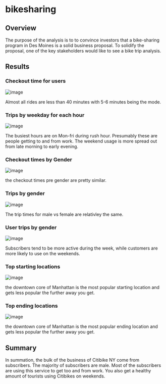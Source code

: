 # bikesharing

## Overview

The purpose of the analysis is to to convince investors that a bike-sharing program in Des Moines is a solid business proposal. To solidify the proposal, one of the key stakeholders would like to see a bike trip analysis.

## Results

### Checkout time for users

![image](https://user-images.githubusercontent.com/96349827/162476643-22168851-7936-4773-b5d6-d81fe14773b2.png)

Almost all rides are less than 40 minutes with 5-6 minutes being the mode.

### Trips by weekday for each hour

![image](https://user-images.githubusercontent.com/96349827/162477082-cf3de0d6-6d69-4fe0-8b66-24f31c713c5e.png)

The busiest hours are on Mon-fri during rush hour. Presumably these are people getting to and from work.  The weekend usage is more spread out from late morning to early evening. 

### Checkout times by Gender

![image](https://user-images.githubusercontent.com/96349827/162477536-fe3ed6da-4b8f-4900-876b-06e2dc522795.png)

the checkout times pre gender are pretty similar.

### Trips by gender	

![image](https://user-images.githubusercontent.com/96349827/162477872-ceab268b-571d-42c0-a4d4-1decb9b38560.png)

The trip times for male vs female are relativley the same.

### User trips by gender	

![image](https://user-images.githubusercontent.com/96349827/162478120-68173f16-8f18-4158-bfc6-4dbe285d8cab.png)

Subscribers tend to be more active during the week, while customers are more likely to use on the weekends.

### Top starting locations

![image](https://user-images.githubusercontent.com/96349827/162478348-06f709eb-54b3-4a32-af03-af0181c3a032.png)

the downtown core of Manhattan is the most popular starting location and gets less popular the further away you get.  

### Top ending locations

![image](https://user-images.githubusercontent.com/96349827/162478607-b585fc18-88f3-48d0-9f94-447170d11b32.png)

the downtown core of Manhattan is the most popular ending location and gets less popular the further away you get.

## Summary

In summation, the bulk of the business of Citibike NY come from subscribers. The majority of subscribers are male.  Most of the subscribers are using this service to get too and from work.  You also get a healthy amount of tourists using Citibikes on weekends.  
